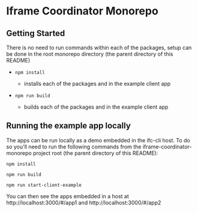 # Iframe Coordinator Monorepo

## Getting Started

There is no need to run commands within each of the packages, setup can be done in the root monorepo directory (the parent directory of this README)

- `npm install`

  - installs each of the packages and in the example client app

- `npm run build`
  - builds each of the packages and in the example client app

## Running the example app locally

The apps can be run locally as a demo embedded in the ifc-cli host. To do so you'll need to run the following
commands from the iframe-coordinator-monorepo project root (the parent directory of this README):

`npm install`

`npm run build`

`npm run start-client-example`

You can then see the apps embedded in a host at http://localhost:3000/#/app1 and http://localhost:3000/#/app2
